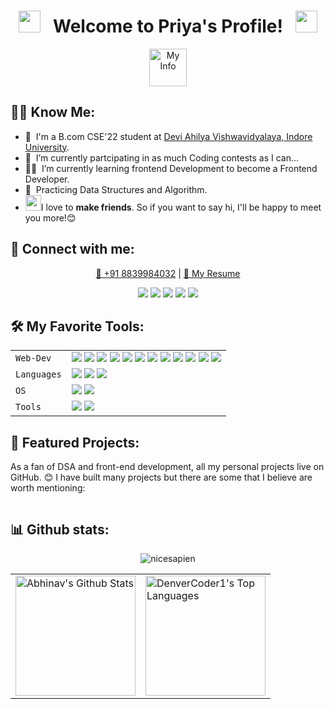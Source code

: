 <!-- My name -->
<h1 align="center">
  <img src="https://emoji.discord.st/emojis/768b108d-274f-4f44-a634-8477b16efce7.gif" width="35">
  &nbsp; Welcome to Priya's Profile! &nbsp;
  <img src="https://emoji.discord.st/emojis/768b108d-274f-4f44-a634-8477b16efce7.gif" width="35">
</h1>

<!-- My Info -->
<p align="center">
<img src="https://readme-typing-svg.herokuapp.com?font=Fira+Code&pause=1000&color=F75C7E&center=true&vCenter=true&width=440&height=45&lines=I'm+Frontend+Developer;and+Competitive+Coder" alt="My Info" height="60px"/>
</p>


<!-- About Me -->
## 👨‍💻 Know Me:

* 🏫 &nbsp;I'm a B.com CSE'22 student at [Devi Ahilya Vishwavidyalaya, Indore  University](https://www.hnbgu.ac.in/home).
* 👀 &nbsp;I’m currently partcipating in as much Coding contests as I can...
* 👨‍💻 &nbsp;I’m currently learning frontend Development  to become a Frontend  Developer.
* 🌱 &nbsp;Practicing Data Structures and Algorithm.
* <img src="https://media.giphy.com/media/LnQjpWaON8nhr21vNW/giphy.gif" width="25">I love to **make friends**. So if you want to say hi, I'll be happy to meet you more!😊

<!-- My contacts -->
<h2>🤝 Connect with me:</h2>
<p align="center">
<a href="tel:+91 8839984032" target="_blank">📱 +91 8839984032</a> | 
<a href="https://drive.google.com/file/d/1u24UbRAioLc76zvLU6AH8Vvn39WLGqSi/view?usp=sharing" target="_blank">🧾 My Resume</a>
</p>

<!-- My Social Links -->
<p align="center">
<a href="mailto:priyatodermal@gmail.com"><img src="https://img.shields.io/badge/Gmail-D14836?style=for-the-badge&logo=gmail&logoColor=white"/></a>
<a href="https://www.linkedin.com/in/priya-todermal-7618901ba/"><img src="https://img.shields.io/badge/linkedin-%230077B5.svg?style=for-the-badge&logo=linkedin&logoColor=white"/></a>
<a href=""><img src="https://img.shields.io/badge/LeetCode-000000?style=for-the-badge&logo=LeetCode&logoColor=#d16c06"/></a>
<a href=""><img src="https://img.shields.io/badge/CodeChef-%23964B00.svg?style=for-the-badge&logo=CodeChef&logoColor=white"/></a>
<a href="https://www.instagram.com/piyuuu____73/"><img src="https://img.shields.io/badge/Instagram-%23E4405F.svg?style=for-the-badge&logo=Instagram&logoColor=white"/></a>
</p>


<!-- My tools -->
<h2> 🛠️ My Favorite Tools: </h2>

|               |           |
|       ---     |    ---    |
| `Web-Dev`     | <img src="https://img.shields.io/badge/html5-%23E34F26.svg?style=for-the-badge&logo=html5&logoColor=white"/> <img src="https://img.shields.io/badge/css3-%231572B6.svg?style=for-the-badge&logo=css3&logoColor=white"/> <img src="https://img.shields.io/badge/SASS-hotpink.svg?style=for-the-badge&logo=SASS&logoColor=white"/> <img src="https://img.shields.io/badge/javascript-%23323330.svg?style=for-the-badge&logo=javascript&logoColor=%23F7DF1E"/> <img src="https://img.shields.io/badge/bootstrap-%23563D7C.svg?style=for-the-badge&logo=bootstrap&logoColor=white"/> <img src="https://img.shields.io/badge/MUI-%230081CB.svg?style=for-the-badge&logo=mui&logoColor=white"/> <img src="https://img.shields.io/badge/react-%2320232a.svg?style=for-the-badge&logo=react&logoColor=%2361DAFB"/> <img src="https://img.shields.io/badge/firebase-%23039BE5.svg?style=for-the-badge&logo=firebase"/> <img src="https://img.shields.io/badge/node.js-6DA55F?style=for-the-badge&logo=node.js&logoColor=white"/> <img src="https://img.shields.io/badge/express.js-%23404d59.svg?style=for-the-badge&logo=express&logoColor=%2361DAFB"/> <img src="https://img.shields.io/badge/NPM-%23000000.svg?style=for-the-badge&logo=npm&logoColor=white"/> <img src="https://img.shields.io/badge/MongoDB-%234ea94b.svg?style=for-the-badge&logo=mongodb&logoColor=white"/>  |
| `Languages`   | <img src="https://img.shields.io/badge/c-%2300599C.svg?style=for-the-badge&logo=c&logoColor=white"/> <img src="https://img.shields.io/badge/c++-%2300599C.svg?style=for-the-badge&logo=c%2B%2B&logoColor=white"/> <img src="https://img.shields.io/badge/java-%23ED8B00.svg?style=for-the-badge&logo=java&logoColor=white"/>   |
| `OS`       | <img src="https://img.shields.io/badge/Ubuntu-E95420?style=for-the-badge&logo=ubuntu&logoColor=white"/> <img src="https://img.shields.io/badge/Windows-0078D6?style=for-the-badge&logo=windows&logoColor=white"/>  |
| `Tools`       | <img src="https://img.shields.io/badge/Visual_Studio_Code-5D1A60?style=for-the-badge&logo=visual%20studio%20code&logoColor=white"/> <img src="https://img.shields.io/badge/Git-682181?style=for-the-badge&logo=git&logoColor=white"/>  |



<!-- MY Projects -->
<h2> 📘 Featured Projects:</h2>
<p>As a fan of DSA and front-end development, all my personal projects live on GitHub. 😊 I have built many projects but there are some that I believe are worth mentioning:</p>

<div style="display:flex; align-items:center; justify-content:center; flex-flow:wrap row; gap:10px;">
    <a href="https://abhi20012.github.io/Visual_Pathfinder/"><img  src="https://denvercoder1-github-readme-stats.vercel.app/api/pin/?username=abhi20012&repo=Visual_Pathfinder&theme=react&bg_color=1F222E&title_color=F85D7F&hide_border=true&icon_color=F8D866&show_icons=true" alt=""></a>
  <a href="https://abhi20012.github.io/HNBGU_Server/"><img  src="https://denvercoder1-github-readme-stats.vercel.app/api/pin/?username=abhi20012&repo=HNBGU_Server&theme=react&bg_color=1F222E&title_color=F85D7F&hide_border=true&icon_color=F8D866&show_icons=true" alt=""></a>
  <a href="https://abhi20012.github.io/Coding-ninjas-html-css-major-project/"><img  src="https://denvercoder1-github-readme-stats.vercel.app/api/pin/?username=abhi20012&repo=Coding-ninjas-html-css-major-project&theme=react&bg_color=1F222E&title_color=F85D7F&hide_border=true&icon_color=F8D866&show_icons=true" alt=""></a>
  <a href="https://abhi20012.github.io/Marvel_api_skill_test_2/"><img  src="https://denvercoder1-github-readme-stats.vercel.app/api/pin/?username=abhi20012&repo=Marvel_api_skill_test_2&theme=react&bg_color=1F222E&title_color=F85D7F&hide_border=true&icon_color=F8D866&show_icons=true" alt=""></a>
</div>


<h2> 📊 Github stats: </h2>

<div align="center">
<img src="https://github-readme-streak-stats.herokuapp.com/?user=abhi20012&theme=radical&hide_border=true" alt="nicesapien"></img>
</div>
<table>
<tr>
<td>
<img alt="Abhinav's Github Stats" src="https://denvercoder1-github-readme-stats.vercel.app/api/?username=abhi20012&show_icons=true&include_all_commits=true&count_private=true&theme=react&hide_border=true&bg_color=1F222E&title_color=F85D7F&icon_color=F8D866" height="192px"/>
  </td>
  <td>
    <img alt="DenverCoder1's Top Languages" src="https://github-readme-stats.vercel.app/api/top-langs/?username=abhi20012&langs_count=8&layout=compact&theme=react&hide_border=true&bg_color=1F222E&title_color=F85D7F&icon_color=F8D866&hide=Jupyter%20Notebook" height="192px"/>
  </td>
  </tr>
  </table>
